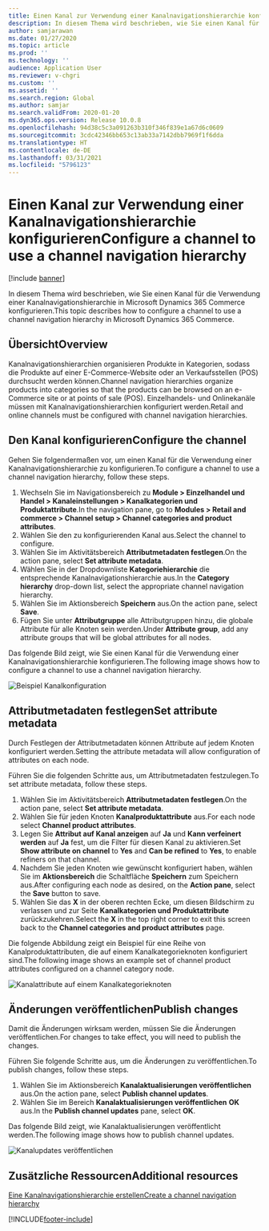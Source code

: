 ```yaml
---
title: Einen Kanal zur Verwendung einer Kanalnavigationshierarchie konfigurieren
description: In diesem Thema wird beschrieben, wie Sie einen Kanal für die Verwendung einer Kanalnavigationshierarchie in Microsoft Dynamics 365 Commerce konfigurieren.
author: samjarawan
ms.date: 01/27/2020
ms.topic: article
ms.prod: ''
ms.technology: ''
audience: Application User
ms.reviewer: v-chgri
ms.custom: ''
ms.assetid: ''
ms.search.region: Global
ms.author: samjar
ms.search.validFrom: 2020-01-20
ms.dyn365.ops.version: Release 10.0.8
ms.openlocfilehash: 94d38c5c3a091263b310f346f839e1a67d6c0609
ms.sourcegitcommit: 3cdc42346bb653c13ab33a7142dbb7969f1f6dda
ms.translationtype: HT
ms.contentlocale: de-DE
ms.lasthandoff: 03/31/2021
ms.locfileid: "5796123"
---
```

# <a name="configure-a-channel-to-use-a-channel-navigation-hierarchy"></a><span data-ttu-id="1ade4-103">Einen Kanal zur Verwendung einer Kanalnavigationshierarchie konfigurieren</span><span class="sxs-lookup"><span data-stu-id="1ade4-103">Configure a channel to use a channel navigation hierarchy</span></span>


[!include [banner](includes/banner.md)]

<span data-ttu-id="1ade4-104">In diesem Thema wird beschrieben, wie Sie einen Kanal für die Verwendung einer Kanalnavigationshierarchie in Microsoft Dynamics 365 Commerce konfigurieren.</span><span class="sxs-lookup"><span data-stu-id="1ade4-104">This topic describes how to configure a channel to use a channel navigation hierarchy in Microsoft Dynamics 365 Commerce.</span></span>

## <a name="overview"></a><span data-ttu-id="1ade4-105">Übersicht</span><span class="sxs-lookup"><span data-stu-id="1ade4-105">Overview</span></span>

<span data-ttu-id="1ade4-106">Kanalnavigationshierarchien organisieren Produkte in Kategorien, sodass die Produkte auf einer E-Commerce-Website oder an Verkaufsstellen (POS) durchsucht werden können.</span><span class="sxs-lookup"><span data-stu-id="1ade4-106">Channel navigation hierarchies organize products into categories so that the products can be browsed on an e-Commerce site or at points of sale (POS).</span></span> <span data-ttu-id="1ade4-107">Einzelhandels- und Onlinekanäle müssen mit Kanalnavigationshierarchien konfiguriert werden.</span><span class="sxs-lookup"><span data-stu-id="1ade4-107">Retail and online channels must be configured with channel navigation hierarchies.</span></span>

## <a name="configure-the-channel"></a><span data-ttu-id="1ade4-108">Den Kanal konfigurieren</span><span class="sxs-lookup"><span data-stu-id="1ade4-108">Configure the channel</span></span>

<span data-ttu-id="1ade4-109">Gehen Sie folgendermaßen vor, um einen Kanal für die Verwendung einer Kanalnavigationshierarchie zu konfigurieren.</span><span class="sxs-lookup"><span data-stu-id="1ade4-109">To configure a channel to use a channel navigation hierarchy, follow these steps.</span></span>

1. <span data-ttu-id="1ade4-110">Wechseln Sie im Navigationsbereich zu **Module \> Einzelhandel und Handel \> Kanaleinstellungen \> Kanalkategorien und Produktattribute**.</span><span class="sxs-lookup"><span data-stu-id="1ade4-110">In the navigation pane, go to **Modules \> Retail and commerce \> Channel setup \> Channel categories and product attributes**.</span></span>
1. <span data-ttu-id="1ade4-111">Wählen Sie den zu konfigurierenden Kanal aus.</span><span class="sxs-lookup"><span data-stu-id="1ade4-111">Select the channel to configure.</span></span>
1. <span data-ttu-id="1ade4-112">Wählen Sie im Aktivitätsbereich **Attributmetadaten festlegen**.</span><span class="sxs-lookup"><span data-stu-id="1ade4-112">On the action pane, select **Set attribute metadata**.</span></span>
1. <span data-ttu-id="1ade4-113">Wählen Sie in der Dropdownliste **Kategoriehierarchie** die entsprechende Kanalnavigationshierarchie aus.</span><span class="sxs-lookup"><span data-stu-id="1ade4-113">In the **Category hierarchy** drop-down list, select the appropriate channel navigation hierarchy.</span></span>
1. <span data-ttu-id="1ade4-114">Wählen Sie im Aktionsbereich **Speichern** aus.</span><span class="sxs-lookup"><span data-stu-id="1ade4-114">On the action pane, select **Save**.</span></span>
1. <span data-ttu-id="1ade4-115">Fügen Sie unter **Attributgruppe** alle Attributgruppen hinzu, die globale Attribute für alle Knoten sein werden.</span><span class="sxs-lookup"><span data-stu-id="1ade4-115">Under **Attribute group**, add any attribute groups that will be global attributes for all nodes.</span></span>

<span data-ttu-id="1ade4-116">Das folgende Bild zeigt, wie Sie einen Kanal für die Verwendung einer Kanalnavigationshierarchie konfigurieren.</span><span class="sxs-lookup"><span data-stu-id="1ade4-116">The following image shows how to configure a channel to use a channel navigation hierarchy.</span></span>

![Beispiel Kanalkonfiguration](media/configure-channel-hierarchy-1.png)

## <a name="set-attribute-metadata"></a><span data-ttu-id="1ade4-118">Attributmetadaten festlegen</span><span class="sxs-lookup"><span data-stu-id="1ade4-118">Set attribute metadata</span></span>

<span data-ttu-id="1ade4-119">Durch Festlegen der Attributmetadaten können Attribute auf jedem Knoten konfiguriert werden.</span><span class="sxs-lookup"><span data-stu-id="1ade4-119">Setting the attribute metadata will allow configuration of attributes on each node.</span></span>

<span data-ttu-id="1ade4-120">Führen Sie die folgenden Schritte aus, um Attributmetadaten festzulegen.</span><span class="sxs-lookup"><span data-stu-id="1ade4-120">To set attribute metadata, follow these steps.</span></span>

1. <span data-ttu-id="1ade4-121">Wählen Sie im Aktivitätsbereich **Attributmetadaten festlegen**.</span><span class="sxs-lookup"><span data-stu-id="1ade4-121">On the action pane, select **Set attribute metadata**.</span></span>
1. <span data-ttu-id="1ade4-122">Wählen Sie für jeden Knoten **Kanalproduktattribute** aus.</span><span class="sxs-lookup"><span data-stu-id="1ade4-122">For each node select **Channel product attributes**.</span></span>
1. <span data-ttu-id="1ade4-123">Legen Sie **Attribut auf Kanal anzeigen** auf **Ja** und **Kann verfeinert werden** auf **Ja** fest, um die Filter für diesen Kanal zu aktivieren.</span><span class="sxs-lookup"><span data-stu-id="1ade4-123">Set **Show attribute on channel** to **Yes** and **Can be refined** to **Yes**, to enable refiners on that channel.</span></span>
1. <span data-ttu-id="1ade4-124">Nachdem Sie jeden Knoten wie gewünscht konfiguriert haben, wählen Sie im **Aktionsbereich** die Schaltfläche **Speichern** zum Speichern aus.</span><span class="sxs-lookup"><span data-stu-id="1ade4-124">After configuring each node as desired, on the **Action pane**, select the **Save** button to save.</span></span>
1. <span data-ttu-id="1ade4-125">Wählen Sie das **X** in der oberen rechten Ecke, um diesen Bildschirm zu verlassen und zur Seite **Kanalkategorien und Produktattribute** zurückzukehren.</span><span class="sxs-lookup"><span data-stu-id="1ade4-125">Select the **X** in the top right corner to exit this screen back to the **Channel categories and product attributes** page.</span></span>

<span data-ttu-id="1ade4-126">Die folgende Abbildung zeigt ein Beispiel für eine Reihe von Kanalproduktattributen, die auf einem Kanalkategorieknoten konfiguriert sind.</span><span class="sxs-lookup"><span data-stu-id="1ade4-126">The following image shows an example set of channel product attributes configured on a channel category node.</span></span>

![Kanalattribute auf einem Kanalkategorieknoten](media/configure-channel-hierarchy-2.png)

## <a name="publish-changes"></a><span data-ttu-id="1ade4-128">Änderungen veröffentlichen</span><span class="sxs-lookup"><span data-stu-id="1ade4-128">Publish changes</span></span>

<span data-ttu-id="1ade4-129">Damit die Änderungen wirksam werden, müssen Sie die Änderungen veröffentlichen.</span><span class="sxs-lookup"><span data-stu-id="1ade4-129">For changes to take effect, you will need to publish the changes.</span></span>

<span data-ttu-id="1ade4-130">Führen Sie folgende Schritte aus, um die Änderungen zu veröffentlichen.</span><span class="sxs-lookup"><span data-stu-id="1ade4-130">To publish changes, follow these steps.</span></span>

1. <span data-ttu-id="1ade4-131">Wählen Sie im Aktionsbereich **Kanalaktualisierungen veröffentlichen** aus.</span><span class="sxs-lookup"><span data-stu-id="1ade4-131">On the action pane, select **Publish channel updates**.</span></span>
1. <span data-ttu-id="1ade4-132">Wählen Sie im Bereich **Kanalaktualisierungen veröffentlichen** **OK** aus.</span><span class="sxs-lookup"><span data-stu-id="1ade4-132">In the **Publish channel updates** pane, select **OK**.</span></span>

<span data-ttu-id="1ade4-133">Das folgende Bild zeigt, wie Kanalaktualisierungen veröffentlicht werden.</span><span class="sxs-lookup"><span data-stu-id="1ade4-133">The following image shows how to publish channel updates.</span></span>

![Kanalupdates veröffentlichen](media/configure-channel-hierarchy-3.png)

## <a name="additional-resources"></a><span data-ttu-id="1ade4-135">Zusätzliche Ressourcen</span><span class="sxs-lookup"><span data-stu-id="1ade4-135">Additional resources</span></span>

[<span data-ttu-id="1ade4-136">Eine Kanalnavigationshierarchie erstellen</span><span class="sxs-lookup"><span data-stu-id="1ade4-136">Create a channel navigation hierarchy</span></span>](create-channel-hierarchy.md)




[!INCLUDE[footer-include](../includes/footer-banner.md)]